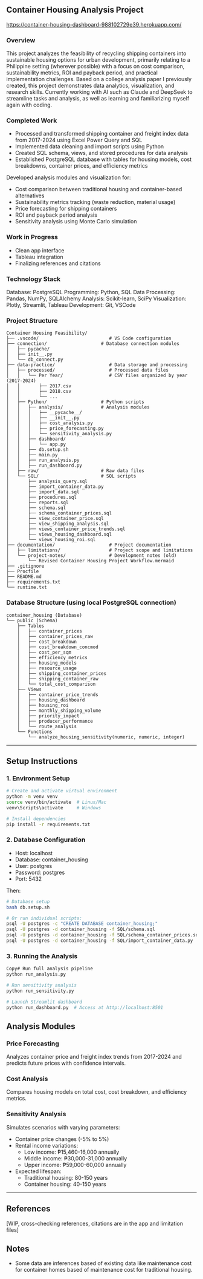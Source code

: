 ## Container Housing Analysis Project
https://container-housing-dashboard-988102729e39.herokuapp.com/

### Overview

This project analyzes the feasibility of recycling shipping containers into sustainable housing options for urban development, primarily relating to a Philippine setting (wherever possible) with a focus on cost comparison, sustainability metrics, ROI and payback period, and practical implementation challenges. Based on a college analysis paper I previously created, this project demonstrates data analytics, visualization, and research skills. Currently working with AI such as Claude and DeepSeek to streamline tasks and analysis, as well as learning and familiarizing myself again with coding.

### Completed Work
- Processed and transformed shipping container and freight index data from 2017-2024 using Excel Power Query and SQL
- Implemented data cleaning and import scripts using Python
- Created SQL schema, views, and stored procedures for data analysis
- Established PostgreSQL database with tables for housing models, cost breakdowns, container prices, and efficiency metrics

Developed analysis modules and visualization for:
- Cost comparison between traditional housing and container-based alternatives
- Sustainability metrics tracking (waste reduction, material usage)
- Price forecasting for shipping containers
- ROI and payback period analysis
- Sensitivity analysis using Monte Carlo simulation

### Work in Progress
- Clean app interface
- Tableau integration
- Finalizing references and citations
  
### Technology Stack

Database: PostgreSQL
Programming: Python, SQL
Data Processing: Pandas, NumPy, SQLAlchemy
Analysis: Scikit-learn, SciPy
Visualization: Plotly, Streamlit, Tableau
Development: Git, VSCode

### Project Structure
```plaintext
Container Housing Feasibility/
├── .vscode/                          # VS Code configuration
├── connection/                    # Database connection modules
│   ├── pycache/
│   ├── init__.py
│   └── db_connect.py
├── data-practice/                    # Data storage and processing
│   ├── processed/                    # Processed data files
│   │   └── Per Year/                 # CSV files organized by year (2017-2024)
│   │       ├── 2017.csv
│   │       ├── 2018.csv
│   │       └── ...
│   ├── Python/                    # Python scripts
│   │   ├── analysis/              # Analysis modules
│   │   │   ├── __pycache__/
│   │   │   ├── __init__.py
│   │   │   ├── cost_analysis.py
│   │   │   ├── price_forecasting.py
│   │   │   └── sensitivity_analysis.py
│   │   ├── dashboard/
│   │   │   └── app.py
│   │   ├── db.setup.sh
│   │   ├── main.py
│   │   ├── run_analysis.py
│   │   ├── run_dashboard.py
│   ├── raw/                       # Raw data files
│   └── SQL/                       # SQL scripts
│       ├── analysis_query.sql
│       ├── import_container_data.py
│       ├── import_data.sql
│       ├── procedures.sql
│       ├── reports.sql
│       ├── schema.sql
│       ├── schema_container_prices.sql
│       ├── view_container_price.sql
│       ├── view_shipping_analysis.sql
│       ├── views_container_price_trends.sql
│       ├── views_housing_dashboard.sql
│       └── views_housing_roi.sql
├── documentation/                    # Project documentation
│   ├── limitations/                  # Project scope and limitations
│   └── project-notes/                # Development notes (old)
│       └── Revised Container Housing Project Workflow.mermaid
├── .gitignore
├── Procfile
├── README.md
├── requirements.txt
└── runtime.txt
```

### Database Structure (using local PostgreSQL connection)
```plaintext
container_housing (Database)
└── public (Schema)
    ├── Tables
    │   ├── container_prices
    │   ├── container_prices_raw
    │   ├── cost_breakdown
    │   ├── cost_breakdown_concmod
    │   ├── cost_per_sqm
    │   ├── efficiency_metrics
    │   ├── housing_models
    │   ├── resource_usage
    │   ├── shipping_container_prices
    │   ├── shipping_container_raw
    │   └── total_cost_comparison
    ├── Views
    │   ├── container_price_trends
    │   ├── housing_dashboard
    │   ├── housing_roi
    │   ├── monthly_shipping_volume
    │   ├── priority_impact
    │   ├── producer_performance
    │   └── route_analysis
    └── Functions
        └── analyze_housing_sensitivity(numeric, numeric, integer)
```

---

## Setup Instructions

### 1. Environment Setup

```bash
# Create and activate virtual environment
python -m venv venv
source venv/bin/activate  # Linux/Mac
venv\Scripts\activate     # Windows

# Install dependencies
pip install -r requirements.txt
```

### 2. Database Configuration

- Host: localhost
- Database: container_housing
- User: postgres
- Password: postgres
- Port: 5432

Then:

```bash
# Database setup
bash db.setup.sh

# Or run individual scripts:
psql -U postgres -c "CREATE DATABASE container_housing;"
psql -U postgres -d container_housing -f SQL/schema.sql
psql -U postgres -d container_housing -f SQL/schema_container_prices.sql
psql -U postgres -d container_housing -f SQL/import_container_data.py
```

### 3. Running the Analysis

```bash
Copy# Run full analysis pipeline
python run_analysis.py

# Run sensitivity analysis
python run_sensitivity.py

# Launch Streamlit dashboard
python run_dashboard.py  # Access at http://localhost:8501
```

## Analysis Modules

### Price Forecasting
Analyzes container price and freight index trends from 2017-2024 and predicts future prices with confidence intervals.

### Cost Analysis
Compares housing models on total cost, cost breakdown, and efficiency metrics.

### Sensitivity Analysis
Simulates scenarios with varying parameters:
* Container price changes (-5% to 5%)
* Rental income variations:
  * Low income: ₱15,460-16,000 annually
  * Middle income: ₱30,000-31,000 annually
  * Upper income: ₱59,000-60,000 annually
* Expected lifespan:
  * Traditional housing: 80-150 years
  * Container housing: 40-150 years

---

## References
[WIP, cross-checking references, citations are in the app and limitation files]

## Notes
- Some data are inferences based of existing data like maintenance cost for container homes based of maintenance cost for traditional housing.
